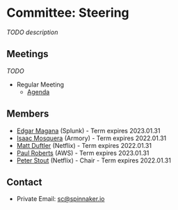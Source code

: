 # Committee: Steering

_TODO description_

## Meetings

_TODO_

* Regular Meeting
  * [Agenda](https://docs.google.com/document/d/1HMdwvBPM4uRFqoeAd7eEkVWIC8dQP40zFavOE5Kq-Eg/edit)

## Members

<!-- When updating this list, make sure to also update CODEOWNERS -->

* [Edgar Magana](https://github.com/emagana) (Splunk) - Term expires 2023.01.31
* [Isaac Mosquera](https://github.com/imosquera) (Armory) - Term expires 2022.01.31
* [Matt Duftler](https://github.com/duftler) (Netflix) - Term expires 2022.01.31
* [Paul Roberts](https://github.com/pauljrob) (AWS) - Term expires 2023.01.31
* [Peter Stout](https://github.com/pstout) (Netflix) - Chair - Term expires 2022.01.31

## Contact

* Private Email: [sc@spinnaker.io](mailto:sc@spinnaker.io)
